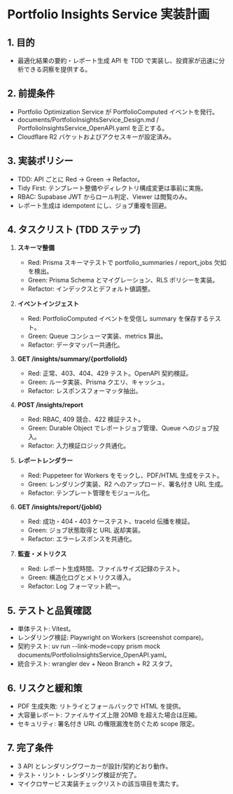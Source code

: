# Portfolio Insights Service 実装計画

## 1. 目的
- 最適化結果の要約・レポート生成 API を TDD で実装し、投資家が迅速に分析できる洞察を提供する。

## 2. 前提条件
- Portfolio Optimization Service が PortfolioComputed イベントを発行。
- documents/PortfolioInsightsService_Design.md / PortfolioInsightsService_OpenAPI.yaml を正とする。
- Cloudflare R2 バケットおよびアクセスキーが設定済み。

## 3. 実装ポリシー
- TDD: API ごとに Red → Green → Refactor。
- Tidy First: テンプレート整備やディレクトリ構成変更は事前に実施。
- RBAC: Supabase JWT からロール判定、Viewer は閲覧のみ。
- レポート生成は idempotent にし、ジョブ重複を回避。

## 4. タスクリスト (TDD ステップ)
1. **スキーマ整備**
   - Red: Prisma スキーマテストで portfolio_summaries / report_jobs 欠如を検出。
   - Green: Prisma Schema とマイグレーション、RLS ポリシーを実装。
   - Refactor: インデックスとデフォルト値調整。

2. **イベントインジェスト**
   - Red: PortfolioComputed イベントを受信し summary を保存するテスト。
   - Green: Queue コンシューマ実装、metrics 算出。
   - Refactor: データマッパー共通化。

3. **GET /insights/summary/{portfolioId}**
   - Red: 正常、403、404、429 テスト。OpenAPI 契約検証。
   - Green: ルータ実装、Prisma クエリ、キャッシュ。
   - Refactor: レスポンスフォーマッタ抽出。

4. **POST /insights/report**
   - Red: RBAC, 409 競合、422 検証テスト。
   - Green: Durable Object でレポートジョブ管理、Queue へのジョブ投入。
   - Refactor: 入力検証ロジック共通化。

5. **レポートレンダラー**
   - Red: Puppeteer for Workers をモックし、PDF/HTML 生成をテスト。
   - Green: レンダリング実装、R2 へのアップロード、署名付き URL 生成。
   - Refactor: テンプレート管理をモジュール化。

6. **GET /insights/report/{jobId}**
   - Red: 成功・404・403 ケーステスト、traceId 伝播を検証。
   - Green: ジョブ状態取得と URL 返却実装。
   - Refactor: エラーレスポンスを共通化。

7. **監査・メトリクス**
   - Red: レポート生成時間、ファイルサイズ記録のテスト。
   - Green: 構造化ログとメトリクス導入。
   - Refactor: Log フォーマット統一。

## 5. テストと品質確認
- 単体テスト: Vitest。
- レンダリング検証: Playwright on Workers (screenshot compare)。
- 契約テスト: uv run --link-mode=copy prism mock documents/PortfolioInsightsService_OpenAPI.yaml。
- 統合テスト: wrangler dev + Neon Branch + R2 スタブ。

## 6. リスクと緩和策
- PDF 生成失敗: リトライとフォールバックで HTML を提供。
- 大容量レポート: ファイルサイズ上限 20MB を超えた場合は圧縮。
- セキュリティ: 署名付き URL の権限漏洩を防ぐため scope 限定。

## 7. 完了条件
- 3 API とレンダリングワーカーが設計/契約どおり動作。
- テスト・リント・レンダリング検証が完了。
- マイクロサービス実装チェックリストの該当項目を満たす。
